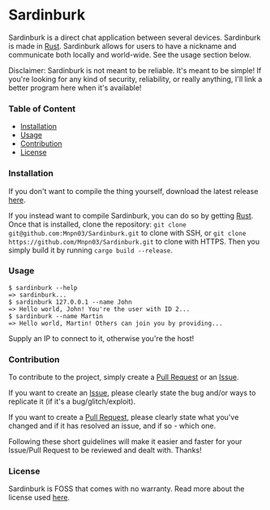# Sardinburk

Sardinburk is a direct chat application between several devices. Sardinburk is made in [Rust](https://www.rust-lang.org/).
Sardinburk allows for users to have a nickname and communicate both locally and world-wide.
See the usage section below.

Disclaimer: Sardinburk is not meant to be reliable. It's meant to be simple!
If you're looking for any kind of security, reliability, or really anything, I'll link a better program here when it's available!

### Table of Content
- [Installation](#installation)
- [Usage](#usage)
- [Contribution](#contribution)
- [License](#license)

### Installation
If you don't want to compile the thing yourself, download the latest release [here](https://github.com/Mnpn03/Sardinburk/releases).

If you instead want to compile Sardinburk, you can do so by getting [Rust](https://www.rust-lang.org/).
Once that is installed, clone the repository:
`git clone git@github.com:Mnpn03/Sardinburk.git` to clone with SSH, or
`git clone https://github.com/Mnpn03/Sardinburk.git` to clone with HTTPS.
Then you simply build it by running `cargo build --release`.

### Usage
```
$ sardinburk --help
=> sardinburk...
$ sardinburk 127.0.0.1 --name John
=> Hello world, John! You're the user with ID 2...
$ sardinburk --name Martin
=> Hello world, Martin! Others can join you by providing...
```
Supply an IP to connect to it, otherwise you're the host!
### Contribution
To contribute to the project, simply create a [Pull Request](https://github.com/Mnpn03/Sardinburk/pulls) or an [Issue](https://github.com/Mnpn03/Sardinburk/issues).

If you want to create an [Issue](https://github.com/Mnpn03/Sardinburk/issues), please clearly state the bug and/or ways to replicate it (if it's a bug/glitch/exploit).

If you want to create a [Pull Request](https://github.com/Mnpn03/Sardinburk/pulls), please clearly state what you've changed and if it has resolved an issue, and if so - which one.

Following these short guidelines will make it easier and faster for your Issue/Pull Request to be reviewed and dealt with.
Thanks!

### License
Sardinburk is FOSS that comes with no warranty. Read more about the license used [here](https://github.com/Mnpn03/Sardinburk/blob/master/LICENSE).
